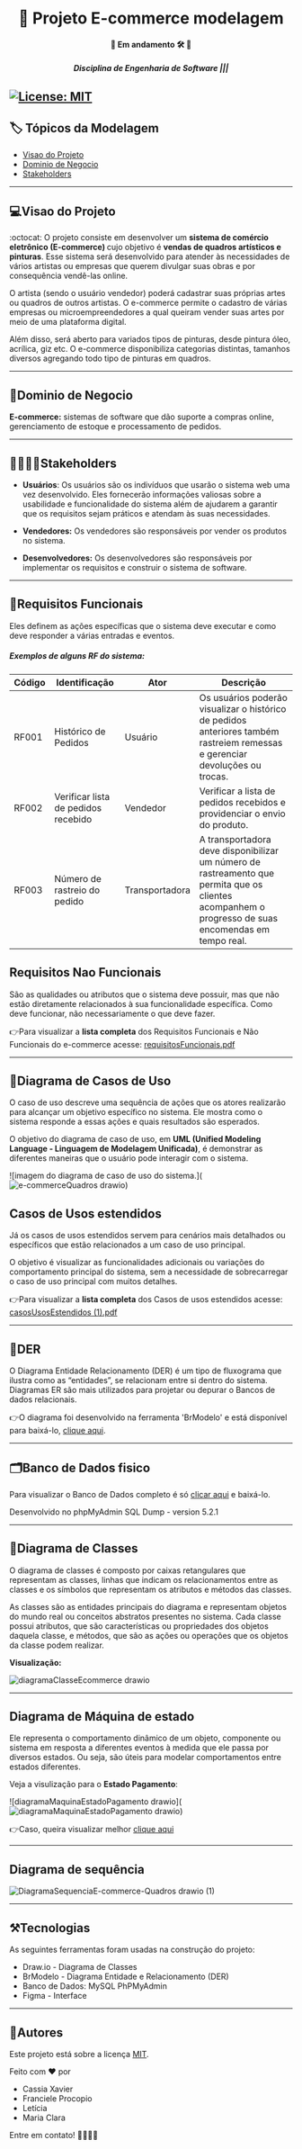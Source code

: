 <h1 align="center">
    <a>🔗 Projeto E-commerce modelagem</a>
</h1> 

<h4 align="center"> 
	🚧 Em andamento 🛠️ 🚧
</h4>
<h5 align="center">Disciplina de Engenharia de Software ||| </h5>

[![License: MIT](https://img.shields.io/badge/License-MIT-yellow.svg)](https://opensource.org/licenses/MIT)
---


## 🏷️ Tópicos da Modelagem 

- [Visao do Projeto](#visao-do-projeto)
- [Dominio de Negocio](#dominio-de-negocio)
- [Stakeholders](#stakeholders)



---

## 💻Visao do Projeto

<p align="left"> :octocat: O projeto consiste em desenvolver um <strong>sistema de comércio eletrônico (E-commerce) </strong>
  cujo objetivo é <strong>vendas de quadros artísticos e pinturas</strong>. Esse sistema será desenvolvido para atender 
  às necessidades de vários artistas ou empresas que querem divulgar suas obras e por consequência vendê-las online. 
 </p>

<p align="left"> O artista (sendo o usuário vendedor) poderá cadastrar suas próprias artes ou 
  quadros de outros artistas. O e-commerce permite o cadastro de várias empresas ou microempreendedores a qual queiram vender suas artes por meio de uma plataforma digital.</p>

<p align="left">Além disso, será aberto para variados tipos de pinturas, desde pintura óleo, acrílica, giz etc. O e-commerce disponibiliza categorias distintas, tamanhos diversos agregando todo tipo de pinturas em quadros.</p>


---

## 🎲Dominio de Negocio
  
**E-commerce:** sistemas de software que dão suporte a compras online, gerenciamento de
  estoque e processamento de pedidos.

---

## 👨‍👨‍👦‍👦Stakeholders

 - **Usuários**: Os usuários são os indivíduos que usarão o sistema web uma vez desenvolvido.
Eles fornecerão informações valiosas sobre a usabilidade e funcionalidade do sistema além de ajudarem a
garantir que os requisitos sejam práticos e atendam às suas necessidades.

- **Vendedores:** Os vendedores são responsáveis por vender os produtos no sistema.

- **Desenvolvedores:** Os desenvolvedores são responsáveis por implementar os requisitos e construir
o sistema de software.


---

## 🔎Requisitos Funcionais

Eles definem as ações específicas que o sistema deve
executar e como deve responder a várias entradas e eventos.


##### Exemplos de alguns RF do sistema:
| Código | Identificação | Ator | Descrição |
| --- | --- | --- | --- |
| RF001 | Histórico de Pedidos | Usuário | Os usuários poderão visualizar o histórico de pedidos anteriores também rastreiem remessas e gerenciar devoluções ou trocas. |	
| RF002 | Verificar lista de pedidos recebido | Vendedor | Verificar a lista de pedidos recebidos  e providenciar o envio do produto. |
|RF003 | Número de rastreio do pedido | Transportadora |A transportadora deve disponibilizar um número de rastreamento que permita que os clientes acompanhem o progresso de suas encomendas em tempo real.|


## Requisitos Nao Funcionais

São as qualidades ou atributos que o sistema deve possuir, mas que não estão
diretamente relacionados à sua funcionalidade específica. Como deve funcionar, não
necessariamente o que deve fazer.

👉Para visualizar a **lista completa** dos Requisitos Funcionais e Não Funcionais do e-commerce acesse: [requisitosFuncionais.pdf](https://github.com/franpl-pr/E-commerce-quadros-art-sticos/files/12665596/requisitosFuncionais.pdf)


---

## :small_blue_diamond:Diagrama de Casos de Uso

O caso de uso descreve uma sequência de ações que os
atores realizarão para alcançar um objetivo específico no sistema.
Ele mostra como o sistema responde a essas ações e quais
resultados são esperados.

O objetivo do diagrama de caso de uso,
em **UML (Unified Modeling Language - Linguagem de Modelagem Unificada)**, 
é demonstrar as diferentes maneiras que o usuário pode
interagir com o sistema.

![imagem do diagrama de caso de uso do sistema.](![e-commerceQuadros drawio](https://github.com/franpl-pr/E-commerce/assets/52611643/3a3841e8-a33b-475e-97df-e139856e9fc1))

## Casos de Usos estendidos

 Já os casos de usos estendidos servem para cenários mais detalhados 
 ou específicos que estão relacionados a um caso de uso principal. 
 
 O objetivo é visualizar as funcionalidades adicionais ou variações do comportamento principal 
 do sistema, sem a necessidade de sobrecarregar o caso de uso principal com muitos detalhes.

 👉Para visualizar a **lista completa** dos Casos de usos estendidos acesse: [casosUsosEstendidos (1).pdf](https://github.com/franpl-pr/E-commerce-quadros-art-sticos/files/12665816/casosUsosEstendidos.1.pdf)
 
---


## 🎲DER

O Diagrama Entidade Relacionamento (DER) é um tipo de fluxograma que ilustra como as “entidades”, se relacionam entre si 
dentro do sistema. Diagramas ER são mais utilizados para projetar ou depurar o Bancos de dados relacionais.

 👉O diagrama foi desenvolvido na ferramenta 'BrModelo' e está disponível para baixá-lo, [clique aqui](https://github.com/franpl-pr/E-commerce-quadros-art-sticos/blob/main/derQuadros.brM3).

---


## 🗂️Banco de Dados fisico

Para visualizar o Banco de Dados completo é só [clicar aqui]() e baixá-lo.

Desenvolvido no phpMyAdmin SQL Dump - version 5.2.1

---

## 🎲Diagrama de Classes

 O diagrama de classes é composto por caixas retangulares que
representam as classes, linhas que indicam os relacionamentos entre as
classes e os símbolos que representam os atributos e métodos das
classes.


As classes são as entidades principais do diagrama e representam
objetos do mundo real ou conceitos abstratos presentes no sistema.
Cada classe possui atributos, que são características ou propriedades
dos objetos daquela classe, e métodos, que são as ações ou operações
que os objetos da classe podem realizar.

**Visualização:**


![diagramaClasseEcommerce drawio](https://github.com/franpl-pr/E-commerce/assets/52611643/01b3b380-47d3-46b4-80bd-0e6ab46abb0f)

---

## Diagrama de Máquina de estado

Ele representa o comportamento dinâmico de um objeto, componente ou sistema em resposta
a diferentes eventos à medida que ele passa por diversos estados. Ou seja,
são úteis para modelar comportamentos entre estados diferentes.

Veja a visulização para o **Estado Pagamento**:

![diagramaMaquinaEstadoPagamento drawio](![diagramaMaquinaEstadoPagamento drawio](https://github.com/franpl-pr/E-commerce-quadros-art-sticos/assets/99376161/a67b7cec-56f2-4502-8712-f3a2ccc2fdc6))


👉Caso, queira visualizar melhor [clique aqui](https://viewer.diagrams.net/?tags=%7B%7D&target=blank&highlight=0000ff&edit=_blank&layers=1&nav=1#G1zIDFE4g0lxG-eA_HsV97CrqtDOERCzvR) 

---

## Diagrama de sequência
![DiagramaSequenciaE-commerce-Quadros drawio (1)](https://github.com/franpl-pr/E-commerce-quadros-art-sticos/assets/52611643/e77a122c-7d49-48b0-8692-d05d1cbe933b)


---

## ⚒️Tecnologias

As seguintes ferramentas foram usadas na construção do projeto:

-   Draw.io - Diagrama de Classes
-   BrModelo - Diagrama Entidade e Relacionamento (DER)
-   Banco de Dados: MySQL PhPMyAdmin
-   Figma - Interface

---


## 📝Autores

Este projeto está sobre a licença [MIT](./LICENSE).

Feito com ❤️ por 
- Cassia Xavier
- Franciele Procopio
- Letícia
- Maria Clara

Entre em contato! 👋🏽👋🏽



